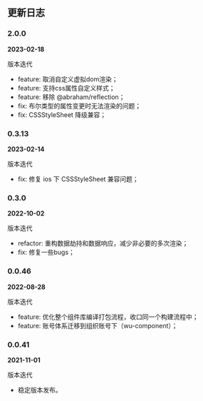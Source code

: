 ## 更新日志

### 2.0.0

**2023-02-18**

版本迭代
* feature: 取消自定义虚拟dom渲染；
* feature: 支持css属性自定义样式；
* feature: 移除 @abraham/reflection；
* fix: 布尔类型的属性变更时无法渲染的问题；
* fix: CSSStyleSheet 降级兼容；

### 0.3.13

**2023-02-14**

版本迭代
* fix: 修复 ios 下 CSSStyleSheet 兼容问题；

### 0.3.0

**2022-10-02**

版本迭代
* refactor: 重构数据劫持和数据响应，减少非必要的多次渲染；
* fix: 修复一些bugs；

### 0.0.46

**2022-08-28**

版本迭代
* feature: 优化整个组件库编译打包流程，收口同一个构建流程中；
* feature: 账号体系迁移到组织账号下（wu-component）；

### 0.0.41

**2021-11-01**

版本迭代
* 稳定版本发布。

